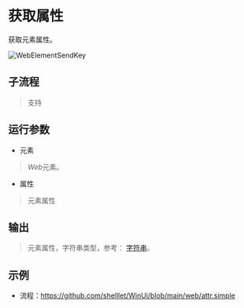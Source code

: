 # 获取属性 
获取元素属性。

![WebElementSendKey](./images/09.png ':size=90%')

## 子流程
> 支持


## 运行参数

* 元素
> *Web*元素。
* 属性
> 元素属性


## 输出
> 元素属性，字符串类型，参考： [字符串](./types/String.md)。

## 示例

* 流程：https://github.com/shelllet/WinUi/blob/main/web/attr.simple




